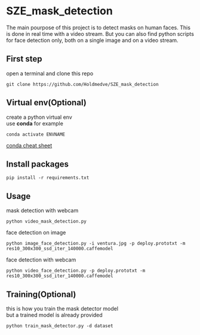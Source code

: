 # SZE_mask_detection
The main pourpose of this project is to detect masks on human faces. This is done in real time with a video stream. But you can also find python scripts for face detection only, both on a single image and on a video stream.


## First step
open a terminal and clone this repo
```
git clone https://github.com/Holdmedve/SZE_mask_detection
```

## Virtual env(Optional)
create a python virtual env\
use **conda** for example
```
conda activate ENVNAME
```
[conda cheat sheet](https://conda.io/projects/conda/en/latest/_downloads/843d9e0198f2a193a3484886fa28163c/conda-cheatsheet.pdf)

## Install packages
```
pip install -r requirements.txt
```

## Usage

mask detection with webcam
```
python video_mask_detection.py
```

face detection on image
```
python image_face_detection.py -i ventura.jpg -p deploy.prototxt -m res10_300x300_ssd_iter_140000.caffemodel
```

face detection with webcam
```
python video_face_detection.py -p deploy.prototxt -m res10_300x300_ssd_iter_140000.caffemodel
```

## Training(Optional)

this is how you train the mask detector model\
but a trained model is already provided
```
python train_mask_detector.py -d dataset
```

